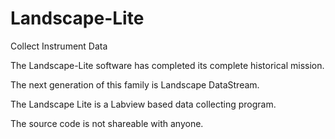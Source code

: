 # Landscape-Lite
Collect Instrument Data

The Landscape-Lite software has completed its complete historical mission.

The next generation of this family is Landscape DataStream.

The Landscape Lite is a Labview based data collecting program.

The source code is not shareable with anyone.
